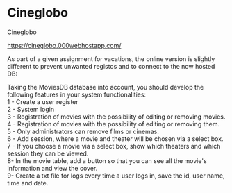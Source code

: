 # Cineglobo


Cineglobo

https://cineglobo.000webhostapp.com/

As part of a given assignment for vacations, the online version is slightly different to prevent unwanted registos and to connect to the now hosted DB:

Taking the MoviesDB database into account, you should develop the following features in your system
functionalities: <br>
1 - Create a user register <br>
2 - System login <br>
3 - Registration of movies with the possibility of editing or removing movies. <br>
4 - Registration of movies with the possibility of editing or removing them. <br>
5 - Only administrators can remove films or cinemas. <br>
6 - Add session, where a movie and theater will be chosen via a select 
box. <br>
7 - If you choose a movie via a select box, show which theaters and which
session they can be viewed. <br>
8- In the movie table, add a button so that you can see all the movie's
information and view the cover. <br>
9- Create a txt file for logs every time a user logs in,
save the id, user name, time and date. <br>
